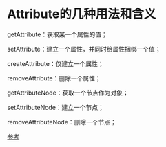 # Attribute的几种用法和含义

getAttribute：获取某一个属性的值；

setAttribute：建立一个属性，并同时给属性捆绑一个值；

createAttribute：仅建立一个属性；

removeAttribute：删除一个属性；

getAttributeNode：获取一个节点作为对象；

setAttributeNode：建立一个节点；

removeAttributeNode：删除一个节点；

[参考](https://www.cnblogs.com/zhouqingfeng/p/11406240.html)